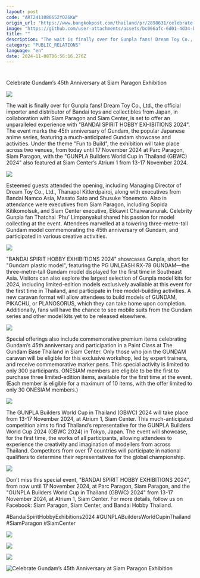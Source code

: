 ```yaml
---
layout: post
code: "ART2411080652YOZ6KW"
origin_url: "https://www.bangkokpost.com/thailand/pr/2898631/celebrate-gundams-45th-anniversary-at-siam-paragon-exhibition"
image: "https://github.com/user-attachments/assets/bc066afc-6d01-4d34-b9bc-8768fcab767d"
title: ""
description: "The wait is finally over for Gunpla fans! Dream Toy Co., Ltd., the official importer and distributor of Bandai toys and collectibles from Japan, in collaboration with Siam Paragon and Siam Center, is set to offer an unparalleled experience with \"BANDAI SPIRIT HOBBY EXHIBITIONS 2024\". The event marks the 45th anniversary of Gundam, the popular Japanese anime series, featuring a much-anticipated Gundam showcase and activities. Under the theme \"Fun to Build\", the exhibition will take place across two venues, from today until 17 November 2024 at Parc Paragon, Siam Paragon, with the \"GUNPLA Builders World Cup in Thailand (GBWC) 2024\" also featured at Siam Center’s Atrium 1 from 13-17 November 2024."
category: "PUBLIC_RELATIONS"
language: "en"
date: 2024-11-08T06:56:16.276Z
---
```


# 

Celebrate Gundam’s 45th Anniversary at Siam Paragon Exhibition

![](https://github.com/user-attachments/assets/28a2dcd6-1dc6-479b-81f0-98d774af5735)

The wait is finally over for Gunpla fans! Dream Toy Co., Ltd., the official importer and distributor of Bandai toys and collectibles from Japan, in collaboration with Siam Paragon and Siam Center, is set to offer an unparalleled experience with "BANDAI SPIRIT HOBBY EXHIBITIONS 2024". The event marks the 45th anniversary of Gundam, the popular Japanese anime series, featuring a much-anticipated Gundam showcase and activities. Under the theme "Fun to Build", the exhibition will take place across two venues, from today until 17 November 2024 at Parc Paragon, Siam Paragon, with the "GUNPLA Builders World Cup in Thailand (GBWC) 2024" also featured at Siam Center’s Atrium 1 from 13-17 November 2024.

![](https://github.com/user-attachments/assets/ac74503b-da36-430d-9e5d-f7ae13006878)

Esteemed guests attended the opening, including Managing Director of Dream Toy Co., Ltd., Thanapol Kitlerdpairoj, along with executives from Bandai Namco Asia, Masato Sato and Shusuke Yonemoto. Also in attendance were executives from Siam Paragon, including Sopida Kitikomolsuk, and Siam Center executive, Ekkawit Chaiwaranurak. Celebrity Gunpla fan Thatchai ‘Phu’ Limpanyakul shared his passion for model collecting at the event. Attendees marvelled at a towering three-metre-tall Gundam model commemorating the 45th anniversary of Gundam, and participated in various creative activities. 

![](https://static.bangkokpost.com/media/content/20241108/5338368.jpg)

"BANDAI SPIRIT HOBBY EXHIBITIONS 2024" showcases Gunpla, short for "Gundam plastic model", featuring the PG UNLEASH RX-78 GUNDAM—the three-metre-tall Gundam model displayed for the first time in Southeast Asia. Visitors can also explore the largest selection of Gunpla model kits for 2024, including limited-edition models exclusively available at this event for the first time in Thailand, and participate in free model-building activities. A new caravan format will allow attendees to build models of GUNDAM, PIKACHU, or PLANOSORUS, which they can take home upon completion. Additionally, fans will have the chance to see mobile suits from the Gundam series and other model kits yet to be released elsewhere.  

![](https://static.bangkokpost.com/media/content/20241108/5338351.jpg)

Special offerings also include commemorative premium items celebrating Gundam’s 45th anniversary and participation in a Paint Class at The Gundam Base Thailand in Siam Center. Only those who join the GUNDAM caravan will be eligible for this exclusive workshop, led by expert trainers, and receive commemorative marker pens. This special activity is limited to only 300 participants. ONESIAM members are eligible to be the first to purchase three limited-edition items, available for the first time at the event. (Each member is eligible for a maximum of 10 items, with the offer limited to only 30 ONESIAM members.)   

![](https://github.com/user-attachments/assets/dbf80e01-5565-4276-9091-907fd331bf3d)

The GUNPLA Builders World Cup in Thailand (GBWC) 2024 will take place from 13-17 November 2024, at Atrium 1, Siam Center. This much-anticipated competition aims to find Thailand’s representative for the GUNPLA Builders World Cup 2024 (GBWC 2024) in Tokyo, Japan. The event will showcase, for the first time, the works of all participants, allowing attendees to experience the creativity and imagination of modellers from across Thailand. Competitors from over 17 countries will participate in national qualifiers to determine their representatives for the global championship.  

![](https://static.bangkokpost.com/media/content/20241108/5338356.jpg)

Don’t miss this special event, "BANDAI SPIRIT HOBBY EXHIBITIONS 2024", from now until 17 November 2024, at Parc Paragon, Siam Paragon, and the "GUNPLA Builders World Cup in Thailand (GBWC) 2024" from 13-17 November 2024, at Atrium 1, Siam Center. For more details, follow us on Facebook: Siam Paragon, Siam Center, and Bandai Hobby Thailand. 

#BandaiSpiritHobbyExhibitions2024 #GUNPLABuildersWorldCupinThailand #SiamParagon #SiamCenter 

![](https://github.com/user-attachments/assets/c84beed4-2bc4-4c41-8a1f-ef24c6ef9114)

![](https://github.com/user-attachments/assets/3da34187-cee1-4ab0-a1fd-75090f33471e)

![](https://github.com/user-attachments/assets/ddec55c9-c400-4c86-8695-d81418819f5b)

![Celebrate Gundam’s 45th Anniversary at Siam Paragon Exhibition](https://github.com/user-attachments/assets/cb35e3f6-d249-4ec4-a0e7-7b50106fc274)